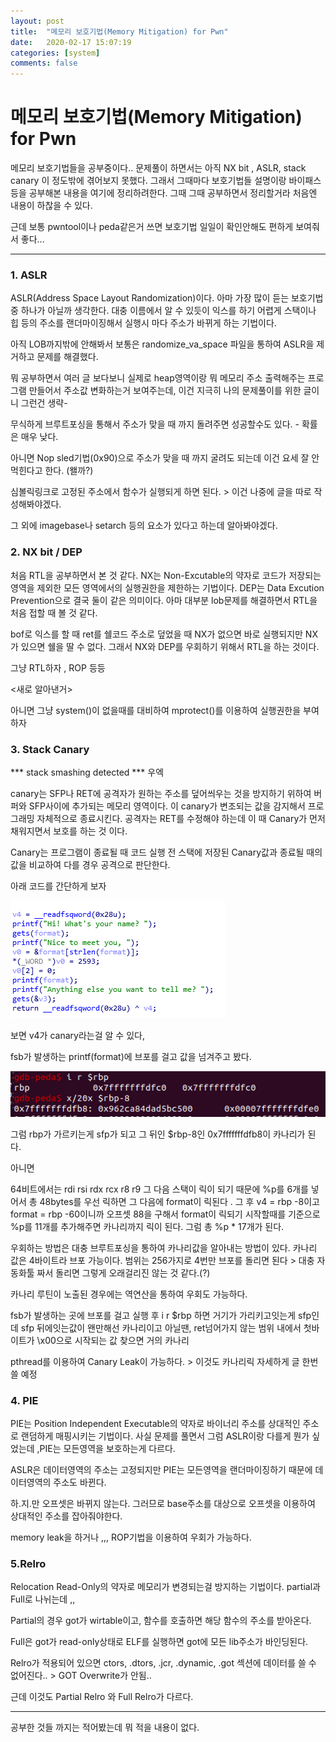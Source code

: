 ```yaml
---
layout: post
title:  "메모리 보호기법(Memory Mitigation) for Pwn"
date:   2020-02-17 15:07:19
categories: [system]
comments: false
---
```

<h1>메모리 보호기법(Memory Mitigation) for Pwn</h1>

메모리 보호기법들을 공부중이다.. 문제풀이 하면서는 아직 NX bit , ASLR, stack canary 이 정도밖에 겪어보지 못했다. 그래서 그때마다 보호기법들 설명이랑 바이패스 등을 공부해본 내용을 여기에 정리하려한다. 그때 그때 공부하면서 정리할거라 처음엔 내용이 하찮을 수 있다.

근데 보통 pwntool이나  peda같은거 쓰면 보호기법 일일이 확인안해도 편하게 보여줘서 좋다...

<hr>

### 1. ASLR

ASLR(Address Space Layout Randomization)이다. 아마 가장 많이 듣는 보호기법중 하나가 아닐까 생각한다. 대충 이름에서 알 수 있듯이 익스를 하기 어렵게 스택이나 힙 등의 주소를 랜더마이징해서 실행시 마다 주소가 바뀌게 하는 기법이다. 

아직 LOB까지밖에 안해봐서 보통은 randomize_va_space 파일을 통하여 ASLR을 제거하고 문제를 해결했다. 

뭐 공부하면서 여러 글 보다보니 실제로 heap영역이랑 뭐 메모리 주소 출력해주는 프로그램 만들어서 주소값 변화하는거 보여주는데, 이건 지극히 나의 문제풀이를 위한 글이니 그런건 생략- 

무식하게 브루트포싱을 통해서 주소가 맞을 때 까지 돌려주면 성공할수도 있다. - 확률은 매우 낮다.

아니면 Nop sled기법(0x90)으로 주소가 맞을 때 까지 굴려도 되는데 이건 요세 잘 안먹힌다고 한다. (왤까?)

심볼릭링크로 고정된 주소에서 함수가 실행되게 하면 된다. > 이건 나중에 글을 따로 작성해봐야겠다. 

그 외에 imagebase나 setarch 등의 요소가 있다고 하는데 알아봐야겠다. 



### 2. NX bit / DEP

처음 RTL을 공부하면서 본 것 같다. NX는 Non-Excutable의 약자로 코드가 저장되는 영역을 제외한 모든 영역에서의 실행권한을 제한하는 기법이다. DEP는 Data Excution Prevention으로 결국 둘이 같은 의미이다. 아마 대부분 lob문제를 해결하면서 RTL을 처음 접할 때 볼 것 같다. 

bof로 익스를 할 때 ret를 쉘코드 주소로 덮었을 때 NX가 없으면 바로 실행되지만 NX가 있으면 쉘을 딸 수 없다.  그래서 NX와  DEP를 우회하기 위해서 RTL을 하는 것이다. 

그냥 RTL하자 , ROP 등등 

<새로 알아낸거>

아니면 그냥 system()이 없을때를 대비하여 mprotect()를 이용하여 실행권한을 부여하자



### 3. Stack Canary

*** stack smashing detected *** 우엑

canary는 SFP나 RET에 공격자가 원하는 주소를 덮어씌우는 것을 방지하기 위하여 버퍼와 SFP사이에 추가되는 메모리 영역이다. 이 canary가 변조되는 값을 감지해서 프로그래밍 자체적으로 종료시킨다.  공격자는 RET를 수정해야 하는데 이 때 Canary가 먼저 채워지면서 보호를 하는 것 이다.

Canary는 프로그램이 종료될 때 코드 실행 전 스택에 저장된 Canary값과 종료될 때의 값을 비교하여 다를 경우 공격으로 판단한다.

아래 코드를 간단하게 보자



![img](/img/canary1.png)



보면 v4가 canary라는걸 알 수 있다,

fsb가 발생하는 printf(format)에 브포를 걸고 값을 넘겨주고 봤다.



![img](/img/canary2.png)



그럼 rbp가 가르키는게 sfp가 되고 그 뒤인 $rbp-8인 0x7fffffffdfb8이 카나리가 된다.

아니면

64비트에서는 rdi rsi rdx rcx r8 r9 그 다음 스택이 릭이 되기 때문에 %p를 6개를 넣어서 총 48bytes를 우선 릭하면 그 다음에 format이 릭된다 . 그 후  v4 = rbp -8이고 format = rbp -60이니까 오프셋 88을 구해서 format이 릭되기 시작할때를 기준으로 %p를 11개를 추가해주면 카나리까지 릭이 된다. 그럼 총 %p * 17개가 된다.

우회하는 방법은 대충 브루트포싱을 통하여 카나리값을 알아내는 방법이 있다. 카나리 값은 4바이트라 브포 가능이다. 범위는 256가지로 4번만 브포를 돌리면 된다 > 대충 자동화툴 짜서 돌리면 그렇게 오래걸리진 않는 것 같다.(?)

카나리 루틴이 노출된 경우에는 역연산을 통하여 우회도 가능하다.

fsb가 발생하는 곳에 브포를 걸고 실행 후 i r $rbp 하면 거기가 가리키고잇는게 sfp인데  sfp 뒤에잇는값이 왠만해선 카나리이고 아닐땐, ret넘어가지 않는 범위 내에서 첫바이트가 \x00으로 시작되는 값 찾으면 거의 카나리

pthread를 이용하여 Canary Leak이 가능하다. > 이것도 카나리릭 자세하게 글 한번 쓸 예정



### 4. PIE

PIE는 Position Independent Executable의 약자로 바이너리 주소를 상대적인 주소로 랜덤하게 매핑시키는 기법이다. 사실 문제를 풀면서 그럼 ASLR이랑 다를게 뭔가 싶었는데 ,PIE는 모든영역을 보호하는게 다르다. 

ASLR은 데이터영역의 주소는 고정되지만 PIE는 모든영역을 랜더마이징하기 때문에 데이터영역의 주소도 바뀐다.

하.지.만 오프셋은 바뀌지 않는다. 그러므로 base주소를 대상으로 오프셋을 이용하여 상대적인 주소를 잡아줘야한다.

memory leak을 하거나 ,,, ROP기법을 이용하여 우회가 가능하다.

 

### 5.Relro

Relocation Read-Only의 약자로 메모리가 변경되는걸 방지하는 기법이다. partial과 Full로 나뉘는데 ,, 

Partial의 경우  got가 wirtable이고, 함수를 호출하면 해당 함수의 주소를 받아온다.

Full은 got가 read-only상태로 ELF를 실행하면 got에 모든 lib주소가 바인딩된다. 

Relro가 적용되어 있으면 ctors, .dtors, .jcr, .dynamic, .got 섹션에 데이터를 쓸 수 없어진다..  > GOT Overwrite가 안됨.. 

근데 이것도 Partial Relro 와 Full Relro가 다르다. 

------

공부한 것들 까지는 적어봤는데 뭐 적을 내용이 없다. 
